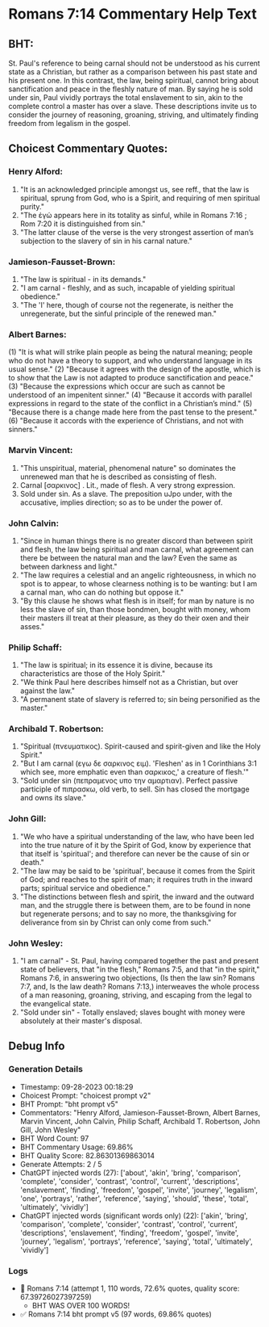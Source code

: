 # Romans 7:14 Commentary Help Text

## BHT:
St. Paul's reference to being carnal should not be understood as his current state as a Christian, but rather as a comparison between his past state and his present one. In this contrast, the law, being spiritual, cannot bring about sanctification and peace in the fleshly nature of man. By saying he is sold under sin, Paul vividly portrays the total enslavement to sin, akin to the complete control a master has over a slave. These descriptions invite us to consider the journey of reasoning, groaning, striving, and ultimately finding freedom from legalism in the gospel.

## Choicest Commentary Quotes:
### Henry Alford:
1. "It is an acknowledged principle amongst us, see reff., that the law is spiritual, sprung from God, who is a Spirit, and requiring of men spiritual purity."
2. "The ἐγώ appears here in its totality as sinful, while in Romans 7:16 ; Rom 7:20 it is distinguished from sin."
3. "The latter clause of the verse is the very strongest assertion of man’s subjection to the slavery of sin in his carnal nature."

### Jamieson-Fausset-Brown:
1. "The law is spiritual - in its demands."
2. "I am carnal - fleshly, and as such, incapable of yielding spiritual obedience."
3. "The 'I' here, though of course not the regenerate, is neither the unregenerate, but the sinful principle of the renewed man."

### Albert Barnes:
(1) "It is what will strike plain people as being the natural meaning; people who do not have a theory to support, and who understand language in its usual sense."
(2) "Because it agrees with the design of the apostle, which is to show that the Law is not adapted to produce sanctification and peace."
(3) "Because the expressions which occur are such as cannot be understood of an impenitent sinner."
(4) "Because it accords with parallel expressions in regard to the state of the conflict in a Christian’s mind."
(5) "Because there is a change made here from the past tense to the present."
(6) "Because it accords with the experience of Christians, and not with sinners."

### Marvin Vincent:
1. "This unspiritual, material, phenomenal nature" so dominates the unrenewed man that he is described as consisting of flesh.
2. Carnal [σαρκινος] . Lit., made of flesh. A very strong expression.
3. Sold under sin. As a slave. The preposition uJpo under, with the accusative, implies direction; so as to be under the power of.

### John Calvin:
1. "Since in human things there is no greater discord than between spirit and flesh, the law being spiritual and man carnal, what agreement can there be between the natural man and the law? Even the same as between darkness and light."
2. "The law requires a celestial and an angelic righteousness, in which no spot is to appear, to whose clearness nothing is to be wanting: but I am a carnal man, who can do nothing but oppose it."
3. "By this clause he shows what flesh is in itself; for man by nature is no less the slave of sin, than those bondmen, bought with money, whom their masters ill treat at their pleasure, as they do their oxen and their asses."

### Philip Schaff:
1. "The law is spiritual; in its essence it is divine, because its characteristics are those of the Holy Spirit."
2. "We think Paul here describes himself not as a Christian, but over against the law."
3. "A permanent state of slavery is referred to; sin being personified as the master."

### Archibald T. Robertson:
1. "Spiritual (πνευματικος). Spirit-caused and spirit-given and like the Holy Spirit." 
2. "But I am carnal (εγω δε σαρκινος ειμ). 'Fleshen' as in 1 Corinthians 3:1 which see, more emphatic even than σαρκικος,' a creature of flesh.'"
3. "Sold under sin (πεπραμενος υπο την αμαρτιαν). Perfect passive participle of πιπρασκω, old verb, to sell. Sin has closed the mortgage and owns its slave."

### John Gill:
1. "We who have a spiritual understanding of the law, who have been led into the true nature of it by the Spirit of God, know by experience that that itself is 'spiritual'; and therefore can never be the cause of sin or death."
2. "The law may be said to be 'spiritual', because it comes from the Spirit of God; and reaches to the spirit of man; it requires truth in the inward parts; spiritual service and obedience."
3. "The distinctions between flesh and spirit, the inward and the outward man, and the struggle there is between them, are to be found in none but regenerate persons; and to say no more, the thanksgiving for deliverance from sin by Christ can only come from such."

### John Wesley:
1. "I am carnal" - St. Paul, having compared together the past and present state of believers, that "in the flesh," Romans 7:5, and that "in the spirit," Romans 7:6, in answering two objections, (Is then the law sin? Romans 7:7, and, Is the law death? Romans 7:13,) interweaves the whole process of a man reasoning, groaning, striving, and escaping from the legal to the evangelical state.
2. "Sold under sin" - Totally enslaved; slaves bought with money were absolutely at their master's disposal.


## Debug Info
### Generation Details
- Timestamp: 09-28-2023 00:18:29
- Choicest Prompt: "choicest prompt v2"
- BHT Prompt: "bht prompt v5"
- Commentators: "Henry Alford, Jamieson-Fausset-Brown, Albert Barnes, Marvin Vincent, John Calvin, Philip Schaff, Archibald T. Robertson, John Gill, John Wesley"
- BHT Word Count: 97
- BHT Commentary Usage: 69.86%
- BHT Quality Score: 82.86301369863014
- Generate Attempts: 2 / 5
- ChatGPT injected words (27):
	['about', 'akin', 'bring', 'comparison', 'complete', 'consider', 'contrast', 'control', 'current', 'descriptions', 'enslavement', 'finding', 'freedom', 'gospel', 'invite', 'journey', 'legalism', 'one', 'portrays', 'rather', 'reference', 'saying', 'should', 'these', 'total', 'ultimately', 'vividly']
- ChatGPT injected words (significant words only) (22):
	['akin', 'bring', 'comparison', 'complete', 'consider', 'contrast', 'control', 'current', 'descriptions', 'enslavement', 'finding', 'freedom', 'gospel', 'invite', 'journey', 'legalism', 'portrays', 'reference', 'saying', 'total', 'ultimately', 'vividly']

### Logs
- 🔄 Romans 7:14 (attempt 1, 110 words, 72.6% quotes, quality score: 67.39726027397259) 
	- BHT WAS OVER 100 WORDS!
- ✅ Romans 7:14 bht prompt v5 (97 words, 69.86% quotes)
